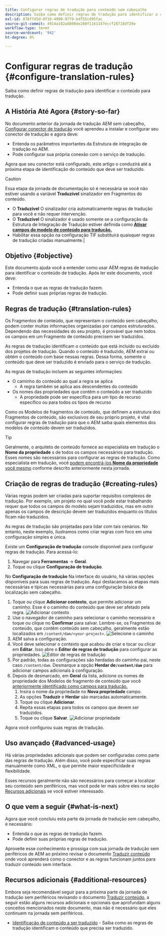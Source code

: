 ```yaml
---
title: Configurar regras de tradução para conteúdo sem cabeçalho
description: Saiba como definir regras de tradução para identificar o conteúdo para tradução.
exl-id: 878ffd5d-0f10-4990-9779-bdf55cd95fac
source-git-commit: 4914a182a88084e280f1161147eccf28718df29e
workflow-type: tm+mt
source-wordcount: '942'
ht-degree: 0%

---
```


# Configurar regras de tradução {#configure-translation-rules}

Saiba como definir regras de tradução para identificar o conteúdo para tradução.

## A História Até Agora {#story-so-far}

No documento anterior da jornada de tradução AEM sem cabeçalho, [Configurar conector de tradução](configure-connector.md) você aprendeu a instalar e configurar seu conector de tradução e agora deve:

* Entenda os parâmetros importantes da Estrutura de integração de tradução no AEM.
* Pode configurar sua própria conexão com o serviço de tradução.

Agora que seu conector está configurado, este artigo o conduzirá até a próxima etapa de identificação do conteúdo que deve ser traduzido.

>[!CAUTION]
>
>Essa etapa da jornada de documentação só é necessária se você não estiver usando a variável **Traduzível** sinalizador em Fragmentos do conteúdo.
>
>* O **Traduzível** O sinalizador cria automaticamente regras de tradução para você e não requer intervenção.
>* O **Traduzível** O sinalizador é usado somente se a configuração da Estrutura de Integração de Tradução estiver definida como **[Ativar campos do modelo de conteúdo para tradução.](/help/sites-cloud/administering/translation/integration-framework.md)**
>* Habilitar essa opção na configuração TIF substituirá quaisquer regras de tradução criadas manualmente.|


## Objetivo {#objective}

Este documento ajuda você a entender como usar AEM regras de tradução para identificar o conteúdo de tradução. Após ler este documento, você deve:

* Entenda o que as regras de tradução fazem.
* Pode definir suas próprias regras de tradução.

## Regras de tradução {#translation-rules}

Os Fragmentos de conteúdo, que representam o conteúdo sem cabeçalho, podem conter muitas informações organizadas por campos estruturados. Dependendo das necessidades do seu projeto, é provável que nem todos os campos em um Fragmento de conteúdo precisem ser traduzidos.

As regras de tradução identificam o conteúdo que está incluído ou excluído dos projetos de tradução. Quando o conteúdo é traduzido, AEM extrai ou obtém o conteúdo com base nessas regras. Dessa forma, somente o conteúdo que deve ser traduzido é enviado para o serviço de tradução.

As regras de tradução incluem as seguintes informações:

* O caminho do conteúdo ao qual a regra se aplica
   * A regra também se aplica aos descendentes do conteúdo
* Os nomes das propriedades que contêm o conteúdo a ser traduzido
   * A propriedade pode ser específica para um tipo de recurso específico ou para todos os tipos de recurso

Como os Modelos de fragmentos de conteúdo, que definem a estrutura dos Fragmentos de conteúdo, são exclusivos de seu próprio projeto, é vital configurar regras de tradução para que o AEM saiba quais elementos dos modelos de conteúdo devem ser traduzidos.

>[!TIP]
>
>Geralmente, o arquiteto de conteúdo fornece ao especialista em tradução o **Nome da propriedade** s de todos os campos necessários para tradução. Esses nomes são necessários para configurar as regras de tradução. Como especialista em tradução, você [podem encontrá-los **Nome da propriedade** você mesmo](getting-started.md#content-modlels) conforme descrito anteriormente nesta jornada.

## Criação de regras de tradução {#creating-rules}

Várias regras podem ser criadas para suportar requisitos complexos de tradução. Por exemplo, um projeto no qual você pode estar trabalhando requer que todos os campos do modelo sejam traduzidos, mas em outro apenas os campos de descrição devem ser traduzidos enquanto os títulos ficam não traduzidos.

As regras de tradução são projetadas para lidar com tais cenários. No entanto, neste exemplo, ilustramos como criar regras com foco em uma configuração simples e única.

Existe um **Configuração de tradução** console disponível para configurar regras de tradução. Para acessá-lo:

1. Navegar para **Ferramentas** -> **Geral**.
1. Toque ou clique **Configuração de tradução**.

No **Configuração de tradução** Na interface do usuário, há várias opções disponíveis para suas regras de tradução. Aqui destacamos as etapas mais necessárias e típicas necessárias para uma configuração básica de localização sem cabeçalho.

1. Toque ou clique **Adicionar contexto**, que permite adicionar um caminho. Esse é o caminho do conteúdo que deve ser afetado pela regra.
   ![Adicionar contexto](assets/add-translation-context.png)
1. Use o navegador de caminho para selecionar o caminho necessário e toque ou clique no **Confirmar** para salvar. Lembre-se, os Fragmentos de conteúdo, que contêm conteúdo sem cabeçalho, geralmente estão localizados em `/content/dam/<your-project>`.
   ![Selecione o caminho](assets/select-context.png)
1. AEM salva a configuração.
1. Você deve selecionar o contexto que acabou de criar e tocar ou clicar em **Editar**. Isso abre o **Editor de regras de tradução** para configurar as propriedades.
   ![Editor de regras de tradução](assets/translation-rules-editor.png)
1. Por padrão, todas as configurações são herdadas do caminho pai, neste caso `/content/dam`. Desmarque a opção **Herdar de`/content/dam`** para adicionar campos adicionais à configuração.
1. Depois de desmarcado, em **Geral** da lista, adicione os nomes de propriedade dos Modelos de fragmento de conteúdo que você [anteriormente identificado como campos para tradução.](getting-started.md#content-models)
   1. Insira o nome da propriedade no **Nova propriedade** campo.
   1. As opções **Traduzir** e **Herdar** são marcadas automaticamente.
   1. Toque ou clique **Adicionar**.
   1. Repita essas etapas para todos os campos que devem ser traduzidos.
   1. Toque ou clique **Salvar**.
      ![Adicionar propriedade](assets/add-property.png)

Agora você configurou suas regras de tradução.

## Uso avançado {#advanced-usage}

Há várias propriedades adicionais que podem ser configuradas como parte das regras de tradução. Além disso, você pode especificar suas regras manualmente como XML, o que permite maior especificidade e flexibilidade.

Esses recursos geralmente não são necessários para começar a localizar seu conteúdo sem periféricos, mas você pode ler mais sobre eles na seção [Recursos adicionais](#additional-resources) se você estiver interessado.

## O que vem a seguir {#what-is-next}

Agora que você concluiu esta parte da jornada de tradução sem cabeçalho, é necessário:

* Entenda o que as regras de tradução fazem.
* Pode definir suas próprias regras de tradução.

Aproveite esse conhecimento e prossiga com sua jornada de tradução sem periféricos de AEM ao próximo revisar o documento [Traduzir conteúdo](translate-content.md) onde você aprenderá como o conector e as regras funcionam juntos para traduzir conteúdo sem interface.

## Recursos adicionais {#additional-resources}

Embora seja recomendável seguir para a próxima parte da jornada de tradução sem periféricos revisando o documento [Traduzir conteúdo,](translate-content.md) a seguir estão alguns recursos adicionais e opcionais que aprofundam alguns conceitos mencionados neste documento, mas não é necessário que eles continuem na jornada sem periféricos.

* [Identificação de conteúdo a ser traduzido](/help/sites-cloud/administering/translation/rules.md) - Saiba como as regras de tradução identificam o conteúdo que precisa ser traduzido.

